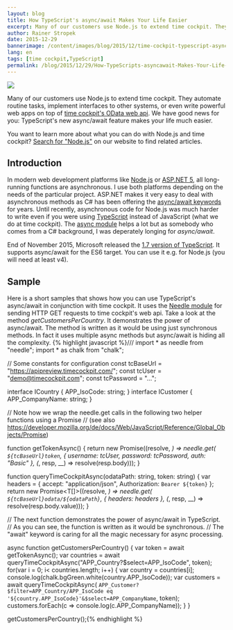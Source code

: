 ```yaml
---
layout: blog
title: How TypeScript's async/await Makes Your Life Easier
excerpt: Many of our customers use Node.js to extend time cockpit. They automate routine tasks, implement interfaces to other systems, or even write powerful web apps on top of time cockpit's OData web api. We have good news for you -  TypeScript's new async/await feature makes your life much easier.
author: Rainer Stropek
date: 2015-12-29
bannerimage: /content/images/blog/2015/12/time-cockpit-typescript-async-await.png
lang: en
tags: [time cockpit,TypeScript]
permalink: /blog/2015/12/29/How-TypeScripts-asyncawait-Makes-Your-Life-Easier
---
```


<p>
  <img src="{{site.baseurl}}/content/images/blog/2015/12/time-cockpit-typescript-async-await-large.png" />
</p><p>Many of our customers use Node.js to extend time cockpit. They automate routine tasks, implement interfaces to other systems, or even write powerful web apps on top of <a href="https://help.timecockpit.com/?topic=html/5d6e34c5-3b08-4fa4-baa0-45eb707b6b78.htm" target="_blank">time cockpit's OData web api</a>. We have good news for you: TypeScript's new async/await feature makes your life much easier.
		</p><p class="showcase">You want to learn more about what you can do with Node.js and time cockpit? <a href="~/help-support/Search?q=node.js" target="_blank">Search for "Node.js"</a> on our website to find related articles.
		</p><h2>Introduction
		</h2><p>In modern web development platforms like <a href="https://nodejs.org/en/" target="_blank" rel="nofollow">Node.js</a> or <a href="https://docs.asp.net/en/latest/" target="_blank">ASP.NET 5</a>, all long-running functions are asynchronous. I use both platforms depending on the needs of the particular project. ASP.NET makes it very easy to deal with asynchronous methods as C# has been offering the <a href="https://msdn.microsoft.com/en-us/library/hh191443.aspx" target="_blank">async/await keywords</a> for years. Until recently, asynchronous code for Node.js was much harder to write even if you were using <a href="http://www.typescriptlang.org/" target="_blank">TypeScript</a> instead of JavaScript (what we do at time cockpit). The <a href="https://www.npmjs.com/package/async" target="_blank">async module</a> helps a lot but as somebody who comes from a C# background, I was deperately longing for <em>async/await</em>.
		</p><p>End of November 2015, Microsoft released the <a href="http://blogs.msdn.com/b/typescript/archive/2015/11/30/announcing-typescript-1-7.aspx" target="_blank">1.7 version of TypeScript</a>. It supports async/await for the ES6 target. You can use it e.g. for Node.js (you will need at least v4).
		</p><h2>Sample
		</h2><p>Here is a short samples that shows how you can use TypeScript's async/await in conjunction with time cockpit. It uses the 
			<a href="https://www.npmjs.com/package/needle" target="_blank">Needle module</a> for sending HTTP GET requests to time cockpit's web api. Take a look at the method 
			<em>getCustomersPerCountry</em>. It demonstrates the power of async/await. The method is written as it would be using just synchronous methods. In fact it uses multiple async methods but async/await is hiding all the complexity.
			{% highlight javascript %}/// <reference path="typings/tsd.d.ts" />
import * as needle from "needle";
import * as chalk from "chalk";

// Some constants for configuration
const tcBaseUrl = "https://apipreview.timecockpit.com/";
const tcUser = "demo@timecockpit.com";
const tcPassword = "...";

interface ICountry { APP_IsoCode: string; }
interface ICustomer { APP_CompanyName: string; }

// Note how we wrap the needle.get calls in the following two helper functions using a Promise
// (see also https://developer.mozilla.org/de/docs/Web/JavaScript/Reference/Global_Objects/Promise)

function getTokenAsync() {
    return new Promise<string>((resolve, _) =>
        needle.get(
            `${tcBaseUrl}token`,
            { username: tcUser, password: tcPassword, auth: "Basic" },
            (_, resp, __) => resolve(resp.body)));
}

function queryTimeCockpitAsync<T>(odataPath: string, token: string) {
    var headers = { accept: "application/json", Authorization: `Bearer ${token}` };
    return new Promise<T[]>((resolve, _) =>
        needle.get(
            `${tcBaseUrl}odata/${odataPath}`, 
            { headers: headers },
            (_, resp, __) => resolve(resp.body.value)));
}

// The next function demonstrates the power of async/await in TypeScript.
// As you can see, the function is written as it would be synchronous.
// The "await" keyword is caring for all the magic necessary for async processing.

async function getCustomersPerCountry() {
    var token = await getTokenAsync();
    var countries = await queryTimeCockpitAsync<ICountry>("APP_Country?$select=APP_IsoCode", token);
    for(var i = 0; i< countries.length; i++) {
        var country = countries[i];
        console.log(chalk.bgGreen.white(country.APP_IsoCode));
        var customers = await queryTimeCockpitAsync<ICustomer>(
            `APP_Customer?$filter=APP_Country/APP_IsoCode eq '${country.APP_IsoCode}'&$select=APP_CompanyName`,
            token);
        customers.forEach(c => console.log(c.APP_CompanyName));
    }
}

getCustomersPerCountry();{% endhighlight %}</p>